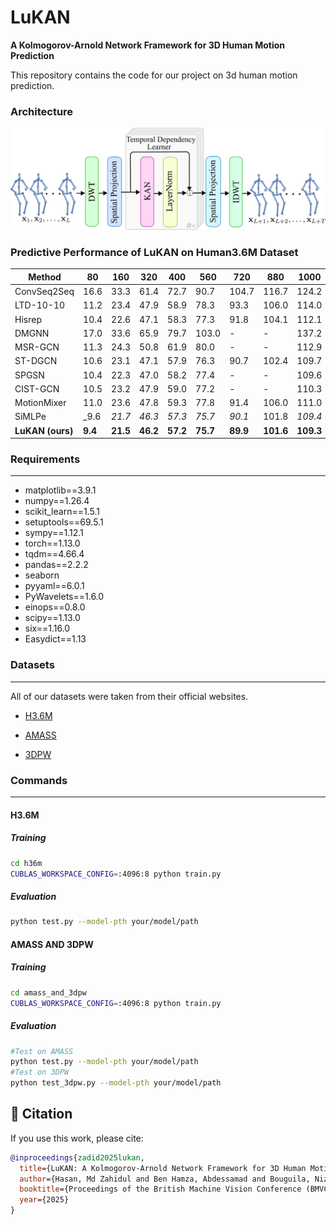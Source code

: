 # LuKAN
**A Kolmogorov-Arnold Network Framework for 3D Human Motion Prediction**

This repository contains the code for our project on 3d human motion prediction.

### Architecture

![LuKAN Architecture](Figures/Figure1.jpg)

### Predictive Performance of LuKAN on Human3.6M Dataset

| Method            | 80   | 160  | 320  | 400  | 560  | 720  | 880  | 1000 |
|-------------------|------|------|------|------|------|------|------|------|
| ConvSeq2Seq       | 16.6 | 33.3 | 61.4 | 72.7 | 90.7 | 104.7| 116.7| 124.2|
| LTD-10-10         | 11.2 | 23.4 | 47.9 | 58.9 | 78.3 | 93.3 |106.0 |114.0 |
| Hisrep            | 10.4 | 22.6 | 47.1 | 58.3 | 77.3 | 91.8 |104.1 |112.1 |
| DMGNN             | 17.0 | 33.6 | 65.9 | 79.7 |103.0 |   -  |  -   |137.2 |
| MSR-GCN           | 11.3 | 24.3 | 50.8 | 61.9 | 80.0 |   -  |  -   |112.9 |
| ST-DGCN           | 10.6 | 23.1 | 47.1 | 57.9 | 76.3 | 90.7 |102.4 |109.7 |
| SPGSN             | 10.4 | 22.3 | 47.0 | 58.2 | 77.4 |  -   |  -   |109.6 |
| CIST-GCN          | 10.5 | 23.2 | 47.9 | 59.0 | 77.2 |  -   |  -   |110.3 |
| MotionMixer       | 11.0 | 23.6 | 47.8 | 59.3 | 77.8 | 91.4 |106.0 |111.0 |
| SiMLPe            | _9.6 |_21.7_|_46.3_|_57.3_|_75.7_|_90.1_|101.8|_109.4_|
| **LuKAN (ours)**  |**9.4**|**21.5**|**46.2**|**57.2**|**75.7**|**89.9**|**101.6**|**109.3**|


### Requirements
------
- matplotlib==3.9.1
- numpy==1.26.4
- scikit_learn==1.5.1
- setuptools==69.5.1
- sympy==1.12.1
- torch==1.13.0
- tqdm==4.66.4
- pandas==2.2.2
- seaborn
- pyyaml==6.0.1
- PyWavelets==1.6.0
- einops==0.8.0
- scipy==1.13.0
- six==1.16.0
- Easydict==1.13


### Datasets
------
All of our datasets were taken from their official websites.

- [H3.6M](http://vision.imar.ro/human3.6m/description.php)

- [AMASS](https://amass.is.tue.mpg.de/)

- [3DPW](https://virtualhumans.mpi-inf.mpg.de/3DPW/)

### Commands
------
#### H3.6M
##### Training
```bash
cd h36m
CUBLAS_WORKSPACE_CONFIG=:4096:8 python train.py
```
##### Evaluation
```bash
python test.py --model-pth your/model/path
```

#### AMASS AND 3DPW
##### Training
```bash
cd amass_and_3dpw
CUBLAS_WORKSPACE_CONFIG=:4096:8 python train.py
```
##### Evaluation
```bash
#Test on AMASS
python test.py --model-pth your/model/path 
#Test on 3DPW
python test_3dpw.py --model-pth your/model/path 
```

## 📖 Citation

If you use this work, please cite:

```bibtex
@inproceedings{zadid2025lukan,
  title={LuKAN: A Kolmogorov-Arnold Network Framework for 3D Human Motion Prediction},
  author={Hasan, Md Zahidul and Ben Hamza, Abdessamad and Bouguila, Nizar},
  booktitle={Proceedings of the British Machine Vision Conference (BMVC)},
  year={2025}
}

